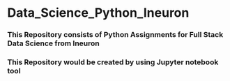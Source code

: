 # Data_Science_Python_Ineuron

### This Repository consists of Python Assignments for Full Stack Data Science from Ineuron

### This Repository would be created by using Jupyter notebook tool
